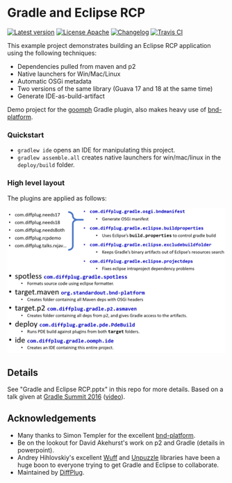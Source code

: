# Gradle and Eclipse RCP

<!---freshmark shields
output = [
	link(shield('Latest version', 'latest', '{{stable}}', 'blue'), 'https://github.com/{{org}}/{{name}}/releases/latest'),
	link(shield('License Apache', 'license', 'Apache', 'blue'), 'https://tldrlegal.com/license/apache-license-2.0-(apache-2.0)'),
	link(shield('Changelog', 'changelog', '{{version}}', 'brightgreen'), 'CHANGES.md'),
	link(image('Travis CI', 'https://travis-ci.org/{{org}}/{{name}}.svg?branch=master'), 'https://travis-ci.org/{{org}}/{{name}}')
	].join('\n');
-->
[![Latest version](https://img.shields.io/badge/latest-1.0.0-blue.svg)](https://github.com/diffplug/gradle_and_eclipse_rcp/releases/latest)
[![License Apache](https://img.shields.io/badge/license-Apache-blue.svg)](https://tldrlegal.com/license/apache-license-2.0-(apache-2.0))
[![Changelog](https://img.shields.io/badge/changelog-1.0.0--SNAPSHOT-brightgreen.svg)](CHANGES.md)
[![Travis CI](https://travis-ci.org/diffplug/gradle_and_eclipse_rcp.svg?branch=master)](https://travis-ci.org/diffplug/gradle_and_eclipse_rcp)
<!---freshmark /shields -->

This example project demonstrates building an Eclipse RCP application using the following techniques:

- Dependencies pulled from maven and p2
- Native launchers for Win/Mac/Linux
- Automatic OSGi metadata
- Two versions of the same library (Guava 17 and 18 at the same time)
- Generate IDE-as-build-artifact

Demo project for the [goomph](https://github.com/diffplug/goomph) Gradle plugin, also makes heavy use of [bnd-platform](https://github.com/stempler/bnd-platform).

### Quickstart

- `gradlew ide` opens an IDE for manipulating this project.
- `gradlew assemble.all` creates native launchers for win/mac/linux in the `deploy/build` folder.

### High level layout

The plugins are applied as follows:

![Project layout](_imgs/project_layout.png)

## Details

See "Gradle and Eclipse RCP.pptx" in this repo for more details.  Based on a talk given at [Gradle Summit 2016](https://gradlesummit.com/schedule/gradle-and-eclipse-rcp) ([video](https://www.youtube.com/watch?v=PIC6YeRkRlo&feature=youtu.be)).

## Acknowledgements

* Many thanks to Simon Templer for the excellent [bnd-platform](https://github.com/stempler/bnd-platform).
* Be on the lookout for David Akehurst's work on p2 and Gradle (details in powerpoint).
* Andrey Hihlovskiy's excellent [Wuff](https://github.com/akhikhl/wuff) and [Unpuzzle](https://github.com/akhikhl/unpuzzle) libraries have been a huge boon to everyone trying to get Gradle and Eclipse to collaborate.
* Maintained by [DiffPlug](http://www.diffplug.com/).
